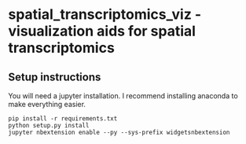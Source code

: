 # spatial_transcriptomics_viz - visualization aids for spatial transcriptomics

## Setup instructions

You will need a jupyter installation.  I recommend
installing anaconda to make everything easier.

```
pip install -r requirements.txt
python setup.py install
jupyter nbextension enable --py --sys-prefix widgetsnbextension
```
